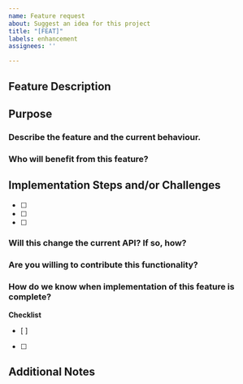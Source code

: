 ```yaml
---
name: Feature request
about: Suggest an idea for this project
title: "[FEAT]"
labels: enhancement
assignees: ''

---
```


## Feature Description



## Purpose

### Describe the feature and the current behaviour.


### Who will benefit from this feature?



## Implementation Steps and/or Challenges

- [ ]
- [ ]
- [ ]

### Will this change the current API? If so, how?


### Are you willing to contribute this functionality?


### How do we know when implementation of this feature is complete?

**Checklist**
- [ ]
- [ ]

## Additional Notes
